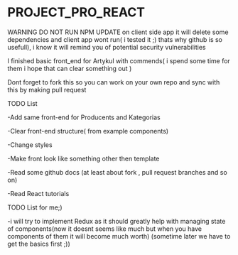 # PROJECT_PRO_REACT
WARNING DO NOT RUN NPM UPDATE on client side app
 it will delete some dependencies and client app wont run( i tested it ;) thats why github is so usefull), i know it will remind you of potential security vulnerabilities 
 
I finished basic front_end for Artykul with commends( i spend some time for them i hope that can clear something out )

Dont forget to fork this so you can work on your own repo and sync with this by making pull request


TODO List
 
 -Add same front-end for Producents and Kategorias
 
 -Clear front-end structure( from example components)
 
 -Change styles
 
 -Make front look like something other then template
 
 -Read some github docs (at least about fork , pull request branches and so on)
 
 -Read React tutorials

TODO List for me;)

 -i will try to implement Redux as it should greatly help with managing state of components(now it doesnt seems like much but when you have components of them it will become much worth) (sometime later we have to get the basics first ;))
